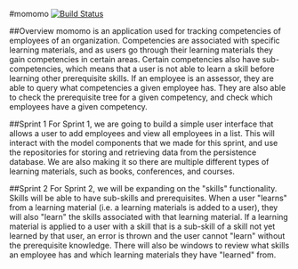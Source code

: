 #momomo
[![Build Status](https://travis-ci.com/4806/momomo.svg?token=fuipTATSy6X1FH6yGRVP&branch=master)](https://travis-ci.com/4806/momomo)

##Overview
momomo is an application used for tracking competencies of employees of an organization. Competencies are associated with
specific learning materials, and as users go through their learning materials they gain competencies in certain areas.
Certain competencies also have sub-competencies, which means that a user is not able to learn a skill before learning other
prerequisite skills. If an employee is an assessor, they are able to query what competencies a given employee has. They are
also able to check the prerequisite tree for a given competency, and check which employees have a given competency.

##Sprint 1
For Sprint 1, we are going to build a simple user interface that allows a user to add employees and view all employees in
a list. This will interact with the model components that we made for this sprint, and use the repositories for storing and
retrieving data from the persistence database. We are also making it so there are multiple different types of learning 
materials, such as books, conferences, and courses. 

##Sprint 2
For Sprint 2, we will be expanding on the "skills" functionality. Skills will be able to have sub-skills and prerequisites. When a user "learns" from a learning material (i.e. a learning materials is added to a user), they will also "learn" the skills associated with that learning material. If a learning material is applied to a user with a skill that is a sub-skill of a skill not yet learned by that user, an error is thrown and the user cannot "learn" without the prerequisite knowledge. There will also be windows to review what skills an employee has and which learning materials they have "learned" from.
